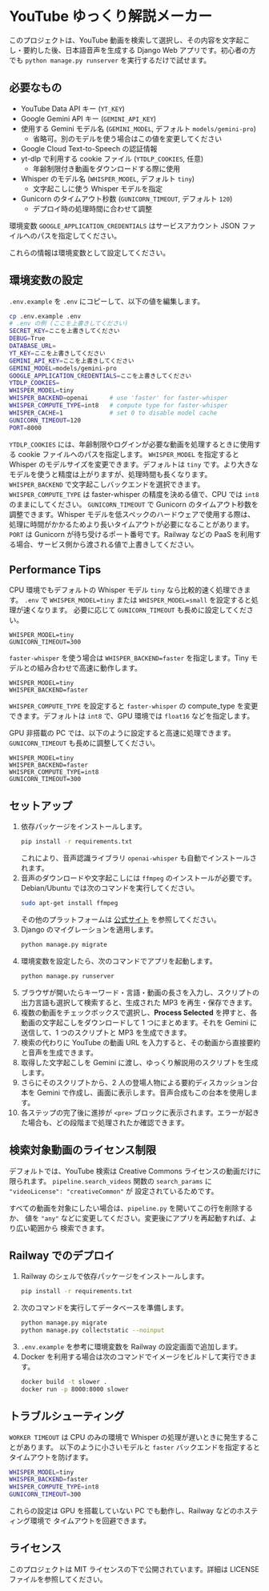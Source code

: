 # YouTube ゆっくり解説メーカー

このプロジェクトは、YouTube 動画を検索して選択し、その内容を文字起こし・要約した後、日本語音声を生成する Django Web アプリです。初心者の方でも `python manage.py runserver` を実行するだけで試せます。

## 必要なもの
- YouTube Data API キー (`YT_KEY`)
- Google Gemini API キー (`GEMINI_API_KEY`)
- 使用する Gemini モデル名 (`GEMINI_MODEL`, デフォルト `models/gemini-pro`)
  - 省略可。別のモデルを使う場合はこの値を変更してください
- Google Cloud Text-to-Speech の認証情報
- yt-dlp で利用する cookie ファイル (`YTDLP_COOKIES`, 任意)
  - 年齢制限付き動画をダウンロードする際に使用
- Whisper のモデル名 (`WHISPER_MODEL`, デフォルト `tiny`)
  - 文字起こしに使う Whisper モデルを指定
- Gunicorn のタイムアウト秒数 (`GUNICORN_TIMEOUT`, デフォルト `120`)
  - デプロイ時の処理時間に合わせて調整

環境変数 `GOOGLE_APPLICATION_CREDENTIALS` はサービスアカウント JSON ファイルへのパスを指定してください。

これらの情報は環境変数として設定してください。

## 環境変数の設定
`.env.example` を `.env` にコピーして、以下の値を編集します。

```bash
cp .env.example .env
# .env の例 (ここを上書きしてください)
SECRET_KEY=ここを上書きしてください
DEBUG=True
DATABASE_URL=
YT_KEY=ここを上書きしてください
GEMINI_API_KEY=ここを上書きしてください
GEMINI_MODEL=models/gemini-pro
GOOGLE_APPLICATION_CREDENTIALS=ここを上書きしてください
YTDLP_COOKIES=
WHISPER_MODEL=tiny
WHISPER_BACKEND=openai      # use 'faster' for faster-whisper
WHISPER_COMPUTE_TYPE=int8   # compute type for faster-whisper
WHISPER_CACHE=1             # set 0 to disable model cache
GUNICORN_TIMEOUT=120
PORT=8000
```

`YTDLP_COOKIES` には、年齢制限やログインが必要な動画を処理するときに使用する cookie ファイルへのパスを指定します。
`WHISPER_MODEL` を指定すると Whisper のモデルサイズを変更できます。デフォルトは `tiny` です。より大きなモデルを使うと精度は上がりますが、処理時間も長くなります。
`WHISPER_BACKEND` で文字起こしバックエンドを選択できます。`WHISPER_COMPUTE_TYPE` は faster-whisper の精度を決める値で、CPU では `int8` のままにしてください。
`GUNICORN_TIMEOUT` で Gunicorn のタイムアウト秒数を調整できます。Whisper モデルを低スペックのハードウェアで使用する際は、処理に時間がかかるためより長いタイムアウトが必要になることがあります。
`PORT` は Gunicorn が待ち受けるポート番号です。Railway などの PaaS を利用する場合、サービス側から渡される値で上書きしてください。
## Performance Tips

CPU 環境でもデフォルトの Whisper モデル `tiny` なら比較的速く処理できます。
`.env` で `WHISPER_MODEL=tiny` または `WHISPER_MODEL=small` を設定すると処理が速くなります。
必要に応じて `GUNICORN_TIMEOUT` も長めに設定してください。
```
WHISPER_MODEL=tiny
GUNICORN_TIMEOUT=300
```
`faster-whisper` を使う場合は `WHISPER_BACKEND=faster` を指定します。Tiny モデルとの組み合わせで高速に動作します。
```
WHISPER_MODEL=tiny
WHISPER_BACKEND=faster
```
`WHISPER_COMPUTE_TYPE` を設定すると `faster-whisper` の compute_type を変更できます。デフォルトは `int8` で、GPU 環境では `float16` などを指定します。

GPU 非搭載の PC では、以下のように設定すると高速に処理できます。`GUNICORN_TIMEOUT` も長めに調整してください。
```
WHISPER_MODEL=tiny
WHISPER_BACKEND=faster
WHISPER_COMPUTE_TYPE=int8
GUNICORN_TIMEOUT=300
```

## セットアップ
1. 依存パッケージをインストールします。
   ```bash
   pip install -r requirements.txt
   ```
   これにより、音声認識ライブラリ `openai-whisper` も自動でインストールされます。
2. 音声のダウンロードや文字起こしには `ffmpeg` のインストールが必要です。Debian/Ubuntu では次のコマンドを実行してください。
   ```bash
   sudo apt-get install ffmpeg
   ```
   その他のプラットフォームは [公式サイト](https://ffmpeg.org/download.html) を参照してください。
3. Django のマイグレーションを適用します。
   ```bash
   python manage.py migrate
   ```
4. 環境変数を設定したら、次のコマンドでアプリを起動します。
   ```bash
   python manage.py runserver
   ```
5. ブラウザが開いたらキーワード・言語・動画の長さを入力し、スクリプトの出力言語も選択して検索すると、生成された MP3 を再生・保存できます。
6. 複数の動画をチェックボックスで選択し、**Process Selected** を押すと、各動画の文字起こしをダウンロードして 1 つにまとめます。それを Gemini に送信して、1 つのスクリプトと MP3 を生成できます。
7. 検索の代わりに YouTube の動画 URL を入力すると、その動画から直接要約と音声を生成できます。
8. 取得した文字起こしを Gemini に渡し、ゆっくり解説用のスクリプトを生成します。
9. さらにそのスクリプトから、2 人の登場人物による要約ディスカッション台本を Gemini で作成し、画面に表示します。音声合成もこの台本を使用します。
10. 各ステップの完了後に進捗が `<pre>` ブロックに表示されます。エラーが起きた場合も、どの段階まで処理されたか確認できます。

## 検索対象動画のライセンス制限
デフォルトでは、YouTube 検索は Creative Commons ライセンスの動画だけに限られます。
`pipeline.search_videos` 関数の `search_params` に `"videoLicense": "creativeCommon"` が
設定されているためです。

すべての動画を対象にしたい場合は、`pipeline.py` を開いてこの行を削除するか、
値を `"any"` などに変更してください。変更後にアプリを再起動すれば、より広い範囲から
検索できます。

## Railway でのデプロイ
1. Railway のシェルで依存パッケージをインストールします。
   ```bash
   pip install -r requirements.txt
   ```
2. 次のコマンドを実行してデータベースを準備します。
   ```bash
   python manage.py migrate
   python manage.py collectstatic --noinput
   ```
3. `.env.example` を参考に環境変数を Railway の設定画面で追加します。
4. Docker を利用する場合は次のコマンドでイメージをビルドして実行できます。
   ```bash
   docker build -t slower .
   docker run -p 8000:8000 slower
   ```

## トラブルシューティング
`WORKER TIMEOUT` は CPU のみの環境で Whisper の処理が遅いときに発生することがあります。
以下のように小さいモデルと `faster` バックエンドを指定するとタイムアウトを防げます。

```bash
WHISPER_MODEL=tiny
WHISPER_BACKEND=faster
WHISPER_COMPUTE_TYPE=int8
GUNICORN_TIMEOUT=300
```

これらの設定は GPU を搭載していない PC でも動作し、Railway などのホスティング環境で
タイムアウトを回避できます。

## ライセンス
このプロジェクトは MIT ライセンスの下で公開されています。詳細は LICENSE ファイルを参照してください。

